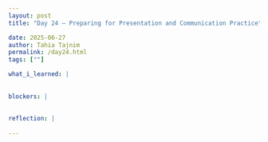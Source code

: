 ```yaml
---
layout: post
title: "Day 24 – Preparing for Presentation and Communication Practice"

date: 2025-06-27
author: Tahia Tajnim
permalink: /day24.html
tags: [""]   

what_i_learned: |
  
  
blockers: |  
  
  
reflection: |
  
---
```


